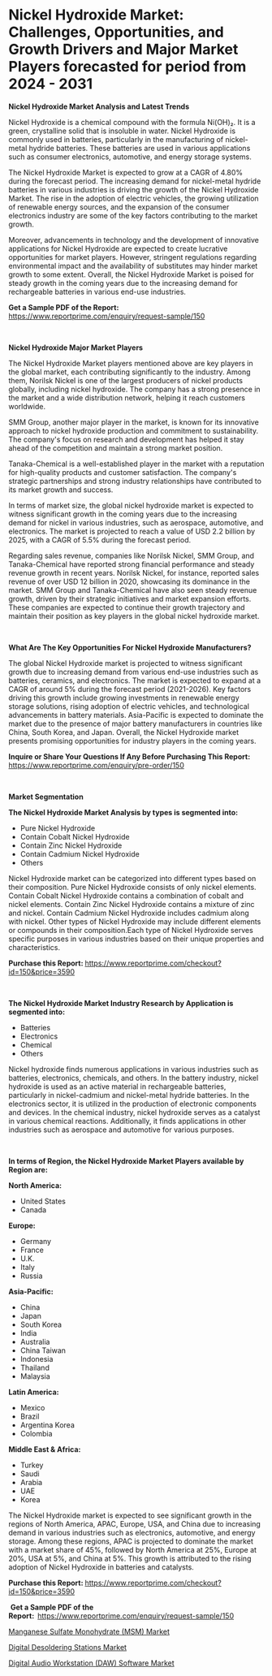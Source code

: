 <p><h1>Nickel Hydroxide Market: Challenges, Opportunities, and Growth Drivers and Major Market Players forecasted for period from 2024 - 2031</h1></p><p><strong>Nickel Hydroxide Market Analysis and Latest Trends</strong></p>
<p><p>Nickel Hydroxide is a chemical compound with the formula Ni(OH)₂. It is a green, crystalline solid that is insoluble in water. Nickel Hydroxide is commonly used in batteries, particularly in the manufacturing of nickel-metal hydride batteries. These batteries are used in various applications such as consumer electronics, automotive, and energy storage systems.</p><p>The Nickel Hydroxide Market is expected to grow at a CAGR of 4.80% during the forecast period. The increasing demand for nickel-metal hydride batteries in various industries is driving the growth of the Nickel Hydroxide Market. The rise in the adoption of electric vehicles, the growing utilization of renewable energy sources, and the expansion of the consumer electronics industry are some of the key factors contributing to the market growth.</p><p>Moreover, advancements in technology and the development of innovative applications for Nickel Hydroxide are expected to create lucrative opportunities for market players. However, stringent regulations regarding environmental impact and the availability of substitutes may hinder market growth to some extent. Overall, the Nickel Hydroxide Market is poised for steady growth in the coming years due to the increasing demand for rechargeable batteries in various end-use industries.</p></p>
<p><strong>Get a Sample PDF of the Report:&nbsp;</strong> <a href="https://www.reportprime.com/enquiry/request-sample/150">https://www.reportprime.com/enquiry/request-sample/150</a></p>
<p>&nbsp;</p>
<p><strong>Nickel Hydroxide Major Market Players</strong></p>
<p><p>The Nickel Hydroxide Market players mentioned above are key players in the global market, each contributing significantly to the industry. Among them, Norilsk Nickel is one of the largest producers of nickel products globally, including nickel hydroxide. The company has a strong presence in the market and a wide distribution network, helping it reach customers worldwide.</p><p>SMM Group, another major player in the market, is known for its innovative approach to nickel hydroxide production and commitment to sustainability. The company's focus on research and development has helped it stay ahead of the competition and maintain a strong market position.</p><p>Tanaka-Chemical is a well-established player in the market with a reputation for high-quality products and customer satisfaction. The company's strategic partnerships and strong industry relationships have contributed to its market growth and success.</p><p>In terms of market size, the global nickel hydroxide market is expected to witness significant growth in the coming years due to the increasing demand for nickel in various industries, such as aerospace, automotive, and electronics. The market is projected to reach a value of USD 2.2 billion by 2025, with a CAGR of 5.5% during the forecast period.</p><p>Regarding sales revenue, companies like Norilsk Nickel, SMM Group, and Tanaka-Chemical have reported strong financial performance and steady revenue growth in recent years. Norilsk Nickel, for instance, reported sales revenue of over USD 12 billion in 2020, showcasing its dominance in the market. SMM Group and Tanaka-Chemical have also seen steady revenue growth, driven by their strategic initiatives and market expansion efforts. These companies are expected to continue their growth trajectory and maintain their position as key players in the global nickel hydroxide market.</p></p>
<p>&nbsp;</p>
<p><strong>What Are The Key Opportunities For Nickel Hydroxide Manufacturers?</strong></p>
<p><p>The global Nickel Hydroxide market is projected to witness significant growth due to increasing demand from various end-use industries such as batteries, ceramics, and electronics. The market is expected to expand at a CAGR of around 5% during the forecast period (2021-2026). Key factors driving this growth include growing investments in renewable energy storage solutions, rising adoption of electric vehicles, and technological advancements in battery materials. Asia-Pacific is expected to dominate the market due to the presence of major battery manufacturers in countries like China, South Korea, and Japan. Overall, the Nickel Hydroxide market presents promising opportunities for industry players in the coming years.</p></p>
<p><strong>Inquire or Share Your Questions If Any Before Purchasing This Report:</strong> <a href="https://www.reportprime.com/enquiry/pre-order/150">https://www.reportprime.com/enquiry/pre-order/150</a></p>
<p>&nbsp;</p>
<p><strong>Market Segmentation</strong></p>
<p><strong>The Nickel Hydroxide Market Analysis by types is segmented into:</strong></p>
<p><ul><li>Pure Nickel Hydroxide</li><li>Contain Cobalt Nickel Hydroxide</li><li>Contain Zinc Nickel Hydroxide</li><li>Contain Cadmium Nickel Hydroxide</li><li>Others</li></ul></p>
<p><p>Nickel Hydroxide market can be categorized into different types based on their composition. Pure Nickel Hydroxide consists of only nickel elements. Contain Cobalt Nickel Hydroxide contains a combination of cobalt and nickel elements. Contain Zinc Nickel Hydroxide contains a mixture of zinc and nickel. Contain Cadmium Nickel Hydroxide includes cadmium along with nickel. Other types of Nickel Hydroxide may include different elements or compounds in their composition.Each type of Nickel Hydroxide serves specific purposes in various industries based on their unique properties and characteristics.</p></p>
<p><strong>Purchase this Report:&nbsp;</strong><a href="https://www.reportprime.com/checkout?id=150&price=3590">https://www.reportprime.com/checkout?id=150&price=3590</a></p>
<p>&nbsp;</p>
<p><strong>The Nickel Hydroxide Market Industry Research by Application is segmented into:</strong></p>
<p><ul><li>Batteries</li><li>Electronics</li><li>Chemical</li><li>Others</li></ul></p>
<p><p>Nickel hydroxide finds numerous applications in various industries such as batteries, electronics, chemicals, and others. In the battery industry, nickel hydroxide is used as an active material in rechargeable batteries, particularly in nickel-cadmium and nickel-metal hydride batteries. In the electronics sector, it is utilized in the production of electronic components and devices. In the chemical industry, nickel hydroxide serves as a catalyst in various chemical reactions. Additionally, it finds applications in other industries such as aerospace and automotive for various purposes.</p></p>
<p>&nbsp;</p>
<p><strong>In terms of Region, the Nickel Hydroxide Market Players available by Region are:</strong></p>
<p>
    <p> <strong> North America: </strong>
        <ul>
            <li>United States</li>
            <li>Canada</li>
        </ul>
        </p> 
    <p> <strong> Europe: </strong>
        <ul>
            <li>Germany</li>
            <li>France</li>
            <li>U.K.</li>
            <li>Italy</li>
            <li>Russia</li>
        </ul>
        </p> 
    <p> <strong> Asia-Pacific: </strong>
        <ul>
            <li>China</li>
            <li>Japan</li>
            <li>South Korea</li>
            <li>India</li>
            <li>Australia</li>
            <li>China Taiwan</li>
            <li>Indonesia</li>
            <li>Thailand</li>
            <li>Malaysia</li>
        </ul>
        </p> 
    <p> <strong> Latin America: </strong>
        <ul>
            <li>Mexico</li>
            <li>Brazil</li>
            <li>Argentina Korea</li>
            <li>Colombia</li>
        </ul>
        </p> 
    <p> <strong> Middle East & Africa: </strong>
        <ul>
            <li>Turkey</li>
            <li>Saudi</li>
            <li>Arabia</li>
            <li>UAE</li>
            <li>Korea</li>
        </ul>
    </p>
    </p>
<p><p>The Nickel Hydroxide market is expected to see significant growth in the regions of North America, APAC, Europe, USA, and China due to increasing demand in various industries such as electronics, automotive, and energy storage. Among these regions, APAC is projected to dominate the market with a market share of 45%, followed by North America at 25%, Europe at 20%, USA at 5%, and China at 5%. This growth is attributed to the rising adoption of Nickel Hydroxide in batteries and catalysts.</p></p>
<p><strong>Purchase this Report: </strong><a href="https://www.reportprime.com/checkout?id=150&price=3590">https://www.reportprime.com/checkout?id=150&price=3590</a></p>
<p>&nbsp;<strong>Get a Sample PDF of the Report:&nbsp;&nbsp;</strong><a href="https://www.reportprime.com/enquiry/request-sample/150">https://www.reportprime.com/enquiry/request-sample/150</a></p>
<p><strong></strong></p>
<p><p><a href="https://view.publitas.com/reportprime-1/manganese-sulfate-monohydrate-msm-market-size-focuses-on-market-dynamics-in-depth-analysis-and-future-projections-of-its-market-forecasted-for-period-from-2023-to-2030/">Manganese Sulfate Monohydrate (MSM) Market</a></p><p><a href="https://view.publitas.com/reportprime-1/digital-desoldering-stations-market-size-and-examines-its-market-scope-with-a-primary-focus-on-growth-opportunities-and-forecasted-trends-spanning-from-2023-to-2030/">Digital Desoldering Stations Market</a></p><p><a href="https://view.publitas.com/reportprime-1/digital-audio-workstation-daw-software-market-research-report-forecasted-for-period-from-2023-2030-by-market-type-market-application-and-region/">Digital Audio Workstation (DAW) Software Market</a></p></p>